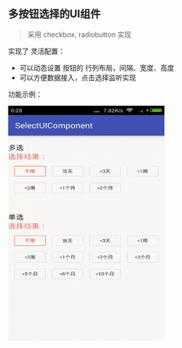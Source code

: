 ## 多按钮选择的UI组件

> 采用 checkbox, radiobutton 实现

实现了 灵活配置：
* 可以动态设置 按钮的 行列布局，间隔、宽度、高度
* 可以方便数据接入，点击选择监听实现


功能示例：

<img src="ScreenShot/device-2017-04-14-002906.gif" width="320" height="480" />
